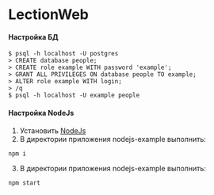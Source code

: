 # LectionWeb

#### Настройка БД
```
$ psql -h localhost -U postgres
> CREATE database people;
> CREATE role example WITH password 'example';
> GRANT ALL PRIVILEGES ON database people TO example;
> ALTER role example WITH login;
> /q
$ psql -h localhost -U example people
```

#### Настройка NodeJs

1. Установить [NodeJs](https://nodejs.org/en/download/current/)
2. В директории приложения nodejs-example выполнить: 
 ```
 npm i 
 ```
3. В директории приложения nodejs-example выполнить: 
 ```
 npm start
 ```
